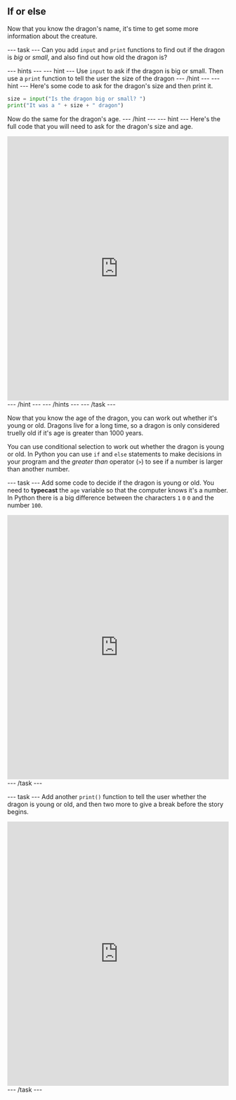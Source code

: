 ## If or else

Now that you know the dragon's name, it's time to get some more information about the creature.

--- task ---
Can you add `input` and `print` functions to find out if the dragon is *big* or *small*, and also find out how old the dragon is?

--- hints --- --- hint ---
Use `input` to ask if the dragon is big or small. Then use a `print` function to tell the user the size of the dragon
--- /hint --- --- hint ---
Here's some code to ask for the dragon's size and then print it.
```python
size = input("Is the dragon big or small? ")
print("It was a " + size + " dragon")
```
Now do the same for the dragon's age.
--- /hint --- --- hint ---
Here's the full code that you will need to ask for the dragon's size and age.
<iframe src="https://trinket.io/embed/python/3f9399e144" width="100%" height="600" frameborder="0" marginwidth="0" marginheight="0" allowfullscreen></iframe>
--- /hint --- --- /hints ---
--- /task ---

Now that you know the age of the dragon, you can work out whether it's young or old. Dragons live for a long time, so a dragon is only considered truelly old if it's age is greater than 1000 years.

You can use conditional selection to work out whether the dragon is young or old. In Python you can use `if` and `else` statements to make decisions in your program and the *greater than* operator (`>`) to see if a number is larger than another number.

--- task ---
Add some code to decide if the dragon is young or old. You need to **typecast** the `age` variable so that the computer knows it's a number. In Python there is a big difference between the characters `1` `0` `0` and the number `100`.

<iframe src="https://trinket.io/embed/python/a3e3d4568c" width="100%" height="600" frameborder="0" marginwidth="0" marginheight="0" allowfullscreen></iframe>
--- /task ---

--- task ---
Add another `print()` function to tell the user whether the dragon is young or old, and then two more to give a break before the story begins.

<iframe src="https://trinket.io/embed/python/c747445ac5" width="100%" height="600" frameborder="0" marginwidth="0" marginheight="0" allowfullscreen></iframe>
--- /task ---

